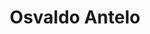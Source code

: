 ---
title: "Osvaldo Antelo"
url: /ciudad-autonoma-de-buenos-aires/osvaldo-antelo/
shop: reparación de automóviles
---